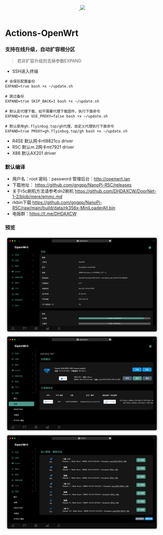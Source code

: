 <div align="center">
<a href="/LICENSE">
    <img src="https://img.shields.io/github/license/gngpp/NanoPi-R5C?style=flat&a=1" alt="">
  </a>
  </a><a href="https://github.com/gngpp/NanoPi-R5C/releases">
    <img src="https://img.shields.io/github/release/gngpp/NanoPi-R5C.svg?style=flat">
  </a>
</div>
<br>

# Actions-OpenWrt

### 支持在线升级，自动扩容根分区
> 若非扩容升级则去掉参数EXPAND
- SSH进入终端
```
# 会保存配置备份
EXPAND=true bash +x ~/update.sh

# 跳过备份
EXPAND=true SKIP_BACK=1 bash +x ~/update.sh

# 默认走代理下载，如不需要代理下载固件，执行下面命令
EXPAND=true USE_PROXY=false bash +x ~/update.sh

# 默认使用gh.flyinbug.top/gh代理，自定义代理执行下面命令
EXPAND=true PROXY=gh.flyinbug.top/gh bash +x ~/update.sh
```
- R4SE 默认网卡rtl8821cu driver
- R5C 默认m.2网卡mt7921 driver
- X86 默认AX201 driver

### 默认编译

- 用户名：root 密码：password  管理后台：http://openwrt.lan
- 下载地址： https://github.com/gngpp/NanoPi-R5C/releases
- 关于r5c刷机方法请参考dn2刷机 https://github.com/DHDAXCW/DoorNet-1-2/blob/mere/emmc.md
- rkbin下载 https://github.com/gngpp/NanoPi-R5C/raw/main/build/data/rk356x-MiniLoaderAll.bin
- 电报群：https://t.me/DHDAXCW

### 预览
<img src="./build/data/home.png"/>
<img src="./build/data/wifi.png"/>
<img src="./build/data/wireless_list.png"/>
